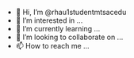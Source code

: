 - 👋 Hi, I’m @rhau1studentmtsacedu
- 👀 I’m interested in ...
- 🌱 I’m currently learning ...
- 💞️ I’m looking to collaborate on ...
- 📫 How to reach me ...

<!---
rhau1studentmtsacedu/rhau1studentmtsacedu is a ✨ special ✨ repository because its `README.md` (this file) appears on your GitHub profile.
You can click the Preview link to take a look at your changes.
--->
